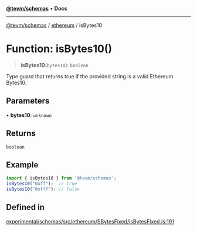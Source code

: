 [**@tevm/schemas**](../../README.md) • **Docs**

***

[@tevm/schemas](../../modules.md) / [ethereum](../README.md) / isBytes10

# Function: isBytes10()

> **isBytes10**(`bytes10`): `boolean`

Type guard that returns true if the provided string is a valid Ethereum Bytes10.

## Parameters

• **bytes10**: `unknown`

## Returns

`boolean`

## Example

```ts
import { isBytes10 } from '@tevm/schemas';
isBytes10("0xff");  // true
isBytes10("0xfff"); // false
````

## Defined in

[experimental/schemas/src/ethereum/SBytesFixed/isBytesFixed.js:191](https://github.com/evmts/tevm-monorepo/blob/main/experimental/schemas/src/ethereum/SBytesFixed/isBytesFixed.js#L191)
